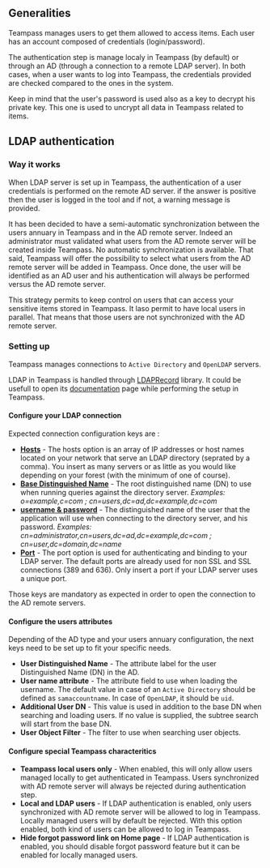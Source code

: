 <!-- docs/authentication.md -->


## Generalities

Teampass manages users to get them allowed to access items. Each user has an account composed of credentials (login/password).

The authentication step is manage localy in Teampass (by default) or through an AD (through a connection to a remote LDAP server).
In both cases, when a user wants to log into Teampass, the credentials provided are checked compared to the ones in the system.

Keep in mind that the user's password is used also as a key to decrypt his private key. This one is used to uncrypt all data in Teampass related to items.

## LDAP authentication


### Way it works

When LDAP server is set up in Teampass, the authentication of a user credentials is performed on the remote AD server. if the answer is positive then the user is logged in the tool and if not, a warning message is provided.

It has been decided to have a semi-automatic synchronization between the users annuary in Teampass and in the AD remote server. Indeed an administrator must validated what users from the AD remote server will be created inside Teampass. No automatic synchronization is available.
That said, Teampass will offer the possibility to select what users from the AD remote server will be added in Teampass. Once done, the user will be identified as an AD user and his authentication will always be performed versus the AD remote server.

This strategy permits to keep control on users that can access your sensitive items stored in Teampass.
It laso permit to have local users in parallel. That means that those users are not synchronized with the AD remote server.

### Setting up

Teampass manages connections to `Active Directory` and `OpenLDAP` servers.

LDAP in Teampass is handled through [LDAPRecord](https://ldaprecord.com/) library.
It could be usefull to open its [documentation](https://ldaprecord.com/docs/core/v2/configuration) page while performing the setup in Teampass.

#### Configure your LDAP connection

Expected connection configuration keys are :

* __[Hosts](https://ldaprecord.com/docs/core/v2/configuration#hosts)__ - The hosts option is an array of IP addresses or host names located on your network that serve an LDAP directory (seprated by a comma). You insert as many servers or as little as you would like depending on your forest (with the minimum of one of course). 
* __[Base Distinguished Name](https://ldaprecord.com/docs/core/v2/configuration#base-distinguished-name)__ - The root distinguished name (DN) to use when running queries against the directory server. *Examples: o=example,c=com ; cn=users,dc=ad,dc=example,dc=com*
* __[username & password](https://ldaprecord.com/docs/core/v2/configuration#username--password)__ - The distinguished name of the user that the application will use when connecting to the directory server, and his password. *Examples: cn=administrator,cn=users,dc=ad,dc=example,dc=com ; cn=user,dc=domain,dc=name*
* __[Port](https://ldaprecord.com/docs/core/v2/configuration#port)__ - The port option is used for authenticating and binding to your LDAP server. The default ports are already used for non SSL and SSL connections (389 and 636). Only insert a port if your LDAP server uses a unique port. 

Those keys are mandatory as expected in order to open the connection to the AD remote servers.

#### Configure the users attributes

Depending of the AD type and your users annuary configuration, the next keys need to be set up to fit your specific needs.

* __User Distinguished Name__ - The attribute label for the user Distinguished Name (DN) in the AD.
* __User name attribute__ - The attribute field to use when loading the username. The default value in case of an `Active Directory` should be defined as `samaccountname`. In case of `OpenLDAP`, it should be `uid`.
* __Additional User DN__ - This value is used in addition to the base DN when searching and loading users. If no value is supplied, the subtree search will start from the base DN.
* __User Object Filter__ - The filter to use when searching user objects.

#### Configure special Teampass characteritics

* __Teampass local users only__ - When enabled, this will only allow users managed locally to get authenticated in Teampass. Users synchronized with AD remote server will always be rejected during authentication step.
* __Local and LDAP users__ - If LDAP authentication is enabled, only users synchronized with AD remote server will be allowed to log in Teampass. Locally managed users will by default be rejected. With this option enabled, both kind of users can be allowed to log in Teampass.
* __Hide forgot password link on Home page__ - If LDAP authentication is enabled, you should disable forgot password feature but it can be enabled for locally managed users.